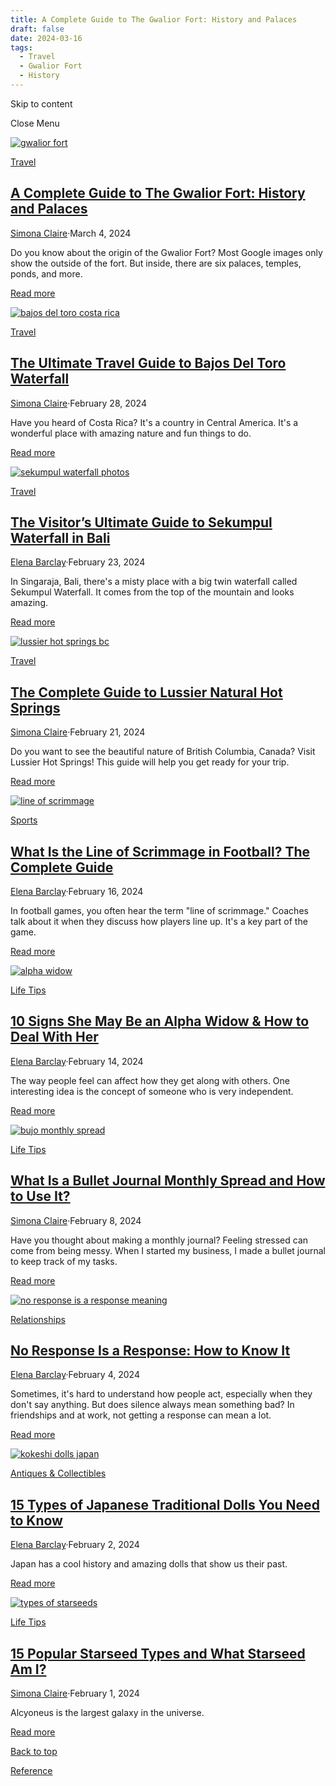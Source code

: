 ```yaml
---
title: A Complete Guide to The Gwalior Fort: History and Palaces
draft: false
date: 2024-03-16
tags:
  - Travel
  - Gwalior Fort
  - History
---
```


Skip to content

Close Menu

[![gwalior fort](https://example2.com/wp-content/uploads/2024/03/gwalior-fort-1-300x300.jpg)](https://example2.com/gwalior-fort/)

[Travel](https://example2.com/category/travel/ "Travel")

## [A Complete Guide to The Gwalior Fort: History and Palaces](https://example2.com/gwalior-fort/ "A Complete Guide to The Gwalior Fort: History and Palaces")

[Simona Claire](https://example2.com/author/simona/ "Posts by Simona Claire")·March 4, 2024

Do you know about the origin of the Gwalior Fort? Most Google images only show the outside of the fort. But inside, there are six palaces, temples, ponds, and more.

[Read more](https://example2.com/gwalior-fort/ "Read more")

[![bajos del toro costa rica](https://example2.com/wp-content/uploads/2024/02/bajos-del-toro-costa-rica-300x300.jpg)](https://example2.com/bajos-del-toro-costa-rica/)

[Travel](https://example2.com/category/travel/ "Travel")

## [The Ultimate Travel Guide to Bajos Del Toro Waterfall](https://example2.com/bajos-del-toro-costa-rica/ "The Ultimate Travel Guide to Bajos Del Toro Waterfall")

[Simona Claire](https://example2.com/author/simona/ "Posts by Simona Claire")·February 28, 2024

Have you heard of Costa Rica? It's a country in Central America. It's a wonderful place with amazing nature and fun things to do.

[Read more](https://example2.com/bajos-del-toro-costa-rica/ "Read more")

[![sekumpul waterfall photos](https://example2.com/wp-content/uploads/2024/02/4ed8e4c75136ecf1e3423d2c49e2f34d-300x300.jpg)](https://example2.com/sekumpul-waterfall-photos/)

[Travel](https://example2.com/category/travel/ "Travel")

## [The Visitor’s Ultimate Guide to Sekumpul Waterfall in Bali](https://example2.com/sekumpul-waterfall-photos/ "The Visitor’s Ultimate Guide to Sekumpul Waterfall in Bali")

[Elena Barclay](https://example2.com/author/r9ges/ "Posts by Elena Barclay")·February 23, 2024

In Singaraja, Bali, there's a misty place with a big twin waterfall called Sekumpul Waterfall. It comes from the top of the mountain and looks amazing.

[Read more](https://example2.com/sekumpul-waterfall-photos/ "Read more")

[![lussier hot springs bc](https://example2.com/wp-content/uploads/2024/02/lussier-hot-springs-bc-300x300.jpg)](https://example2.com/lussier-hot-springs/)

[Travel](https://example2.com/category/travel/ "Travel")

## [The Complete Guide to Lussier Natural Hot Springs](https://example2.com/lussier-hot-springs/ "The Complete Guide to Lussier Natural Hot Springs")

[Simona Claire](https://example2.com/author/simona/ "Posts by Simona Claire")·February 21, 2024

Do you want to see the beautiful nature of British Columbia, Canada? Visit Lussier Hot Springs! This guide will help you get ready for your trip.

[Read more](https://example2.com/lussier-hot-springs/ "Read more")

[![line of scrimmage](https://example2.com/wp-content/uploads/2024/02/line-of-scrimmage-300x300.jpg)](https://example2.com/football-line-of-scrimmage/)

[Sports](https://example2.com/category/sports/ "Sports")

## [What Is the Line of Scrimmage in Football? The Complete Guide](https://example2.com/football-line-of-scrimmage/ "&nbsp;What Is the Line of Scrimmage in Football? The Complete Guide")

[Elena Barclay](https://example2.com/author/r9ges/ "Posts by Elena Barclay")·February 16, 2024

In football games, you often hear the term "line of scrimmage." Coaches talk about it when they discuss how players line up. It's a key part of the game.

[Read more](https://example2.com/football-line-of-scrimmage/ "Read more")

[![alpha widow](https://example2.com/wp-content/uploads/2024/02/alpha-widow-2-300x300.jpg)](https://example2.com/alpha-widow/)

[Life Tips](https://example2.com/category/life-tips/ "Life Tips")

## [10 Signs She May Be an Alpha Widow & How to Deal With Her](https://example2.com/alpha-widow/ "10 Signs She May Be an Alpha Widow &amp; How to Deal With Her")

[Elena Barclay](https://example2.com/author/r9ges/ "Posts by Elena Barclay")·February 14, 2024

The way people feel can affect how they get along with others. One interesting idea is the concept of someone who is very independent.

[Read more](https://example2.com/alpha-widow/ "Read more")

[![bujo monthly spread](https://example2.com/wp-content/uploads/2024/02/bujo-monthly-spread-300x300.jpg)](https://example2.com/bujo-monthly-spread/)

[Life Tips](https://example2.com/category/life-tips/ "Life Tips")

## [What Is a Bullet Journal Monthly Spread and How to Use It?](https://example2.com/bujo-monthly-spread/ "What Is a Bullet Journal Monthly Spread and How to Use It?")

[Simona Claire](https://example2.com/author/simona/ "Posts by Simona Claire")·February 8, 2024

Have you thought about making a monthly journal? Feeling stressed can come from being messy. When I started my business, I made a bullet journal to keep track of my tasks.

[Read more](https://example2.com/bujo-monthly-spread/ "Read more")

[![no response is a response meaning](https://example2.com/wp-content/uploads/2024/02/ernie-a-stephens-KflQqYcFknk-unsplash-300x300.jpg)](https://example2.com/no-response-is-a-response/)

[Relationships](https://example2.com/category/relationships/ "Relationships")

## [No Response Is a Response: How to Know It](https://example2.com/no-response-is-a-response/ "No Response Is a Response: How to Know It")

[Elena Barclay](https://example2.com/author/r9ges/ "Posts by Elena Barclay")·February 4, 2024

Sometimes, it's hard to understand how people act, especially when they don't say anything. But does silence always mean something bad? In friendships and at work, not getting a response can mean a lot.

[Read more](https://example2.com/no-response-is-a-response/ "Read more")

[![kokeshi dolls japan](https://example2.com/wp-content/uploads/2024/02/94eb5e7c16c9a27c83a74de0af04036c-300x300.jpg)](https://example2.com/japanese-doll/)

[Antiques & Collectibles](https://example2.com/category/antiques-collectibles/ "Antiques &amp; Collectibles")

## [15 Types of Japanese Traditional Dolls You Need to Know](https://example2.com/japanese-doll/ "15 Types of Japanese Traditional Dolls You Need to Know")

[Elena Barclay](https://example2.com/author/r9ges/ "Posts by Elena Barclay")·February 2, 2024

Japan has a cool history and amazing dolls that show us their past.

[Read more](https://example2.com/japanese-doll/ "Read more")

[![types of starseeds](https://example2.com/wp-content/uploads/2024/02/types-of-starseeds-300x300.jpg)](https://example2.com/star-seed-types/)

[Life Tips](https://example2.com/category/life-tips/ "Life Tips")

## [15 Popular Starseed Types and What Starseed Am I?](https://example2.com/star-seed-types/ "15 Popular Starseed Types and What Starseed Am I?")

[Simona Claire](https://example2.com/author/simona/ "Posts by Simona Claire")·February 1, 2024

Alcyoneus is the largest galaxy in the universe.

[Read more](https://example2.com/star-seed-types/ "Read more")

[Back to top](https://example2.com/#top "Back to top")

[Reference](https://example2.com/#top)

